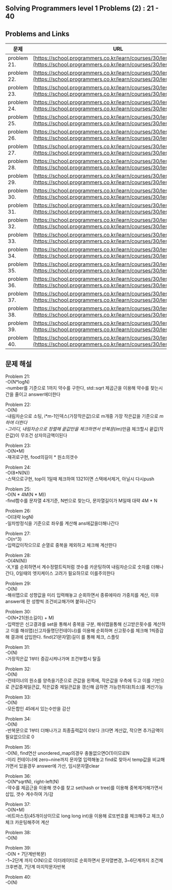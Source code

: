 ## Solving Programmers level 1 Problems (2) : 21 - 40
## Problems and Links

| 문제  | URL |
| --- | --- |
| problem 21. | [https://school.programmers.co.kr/learn/courses/30/lessons/136798](https://school.programmers.co.kr/learn/courses/30/lessons/136798) |
| problem 22. | [https://school.programmers.co.kr/learn/courses/30/lessons/135808](https://school.programmers.co.kr/learn/courses/30/lessons/135808) |
| problem 23. | [https://school.programmers.co.kr/learn/courses/30/lessons/134240](https://school.programmers.co.kr/learn/courses/30/lessons/134240) |
| problem 24. | [https://school.programmers.co.kr/learn/courses/30/lessons/133502](https://school.programmers.co.kr/learn/courses/30/lessons/133502) |
| problem 25. | [https://school.programmers.co.kr/learn/courses/30/lessons/133499](https://school.programmers.co.kr/learn/courses/30/lessons/133499) |
| problem 26. | [https://school.programmers.co.kr/learn/courses/30/lessons/132267](https://school.programmers.co.kr/learn/courses/30/lessons/132267) |
| problem 27. | [https://school.programmers.co.kr/learn/courses/30/lessons/131705](https://school.programmers.co.kr/learn/courses/30/lessons/131705) |
| problem 28. | [https://school.programmers.co.kr/learn/courses/30/lessons/131128](https://school.programmers.co.kr/learn/courses/30/lessons/131128) |
| problem 29. | [https://school.programmers.co.kr/learn/courses/30/lessons/118666](https://school.programmers.co.kr/learn/courses/30/lessons/118666) |
| problem 30. | [https://school.programmers.co.kr/learn/courses/30/lessons/92334](https://school.programmers.co.kr/learn/courses/30/lessons/92334) |
| problem 31. | [https://school.programmers.co.kr/learn/courses/30/lessons/87389](https://school.programmers.co.kr/learn/courses/30/lessons/87389) |
| problem 32. | [https://school.programmers.co.kr/learn/courses/30/lessons/86491](https://school.programmers.co.kr/learn/courses/30/lessons/86491) |
| problem 33. | [https://school.programmers.co.kr/learn/courses/30/lessons/86051](https://school.programmers.co.kr/learn/courses/30/lessons/86051) |
| problem 34. | [https://school.programmers.co.kr/learn/courses/30/lessons/82612](https://school.programmers.co.kr/learn/courses/30/lessons/82612) |
| problem 35. | [https://school.programmers.co.kr/learn/courses/30/lessons/81301](https://school.programmers.co.kr/learn/courses/30/lessons/81301) |
| problem 36. | [https://school.programmers.co.kr/learn/courses/30/lessons/77884](https://school.programmers.co.kr/learn/courses/30/lessons/77884) |
| problem 37. | [https://school.programmers.co.kr/learn/courses/30/lessons/77484](https://school.programmers.co.kr/learn/courses/30/lessons/77484) |
| problem 38. | [https://school.programmers.co.kr/learn/courses/30/lessons/76501](https://school.programmers.co.kr/learn/courses/30/lessons/76501) |
| problem 39. | [https://school.programmers.co.kr/learn/courses/30/lessons/72410](https://school.programmers.co.kr/learn/courses/30/lessons/72410) |
| problem 40. | [https://school.programmers.co.kr/learn/courses/30/lessons/70128](https://school.programmers.co.kr/learn/courses/30/lessons/70128) |

## 문제 해설

Problem 21: </br>
-O(N*logN) </br>
-number를 기준으로 1까지 약수를 구한다, std::sqrt 제곱근을 이용해 약수를 찾는시간을 줄이고 answer에더한다

Problem 22: </br>
-O(N) </br>
-내림차순으로 소팅, i*m-1인덱스(가장작은값)으로 m개중 가장 작은값을 기준으로 *m하여 더한다 </br>
-그리디, 내림차순으로 정렬해 끝값만을 체크하면서 반복문(i*m)만큼 체크할시 끝값(작은값)이 무조건 상자의금액이된다

Problem 23:  </br>
-O(N*M) </br>
-재귀로구현, food의길이 * 원소의갯수

Problem 24: </br>
-O(8*N(N)) </br>
-스택으로구현, top이 1일때 체크하여 1321이면 스택에서제거, 아닐시 다시push

Problem 25: </br>
-O(N * 4M(N * M)) </br>
-find함수를 문자열 4개기준, N번으로 찾는다, 문자열길이가 M일때 대략 4M * N

Problem 26: </br>
-O(대략 logN) </br>
-일차방정식을 기준으로 좌우를 계산해 ans에값을더해나간다

Problem 27: </br>
-O(n^3) </br>
-입력값이작으므로 순열로 중복을 제외하고 체크해 계산한다

Problem 28: </br>
-O(4N(N)) </br>
-X,Y를 순회하면서 계수정렬트릭처럼 갯수를 카운팅하여 내림차순으로 숫자를 더해나간다, 0일때의 엣지케이스 고려가 필요하므로 이를주의한다

Problem 29: </br>
-O(N) </br>
-해쉬맵으로 성향값을 미리 입력해놓고 순회하면서 종류에따라 가중치를 계산, 이후 answer에 한 성향씩 조건비교해가며 붙혀나간다

Problem 30: </br>
-O(N*21(원소길이) + M) </br>
-입력받은 신고결과를 set을 통해서 중복을 구분, 해쉬맵을통해 신고받은횟수를 계산하고 이를 해쉬맵(신고자들명단컨테이너)를 이용해 
순회하며 신고횟수를 체크해 1씩증감해 결과에 삽입한다. find(21문자열)길이 를 통해 체크, 스플릿

Problem 31: </br>
-O(N) </br>
-가장작은값 1부터 증감시켜나가며 조건부합시 탈출

Problem 32: </br>
-O(N) </br>
-컨테이너의 원소를 양측을기준으로 큰값을 왼쪽에, 작은값을 우측에 두고 이를 기반으로 큰값중제일큰값, 작은값중 제일큰값을 갱신해 곱하면 가능한최대(최소)를 계산가능

Problem 33: </br>
-O(N) </br>
-모든합인 45에서 있는수만을 감산

Problem 34: </br>
-O(N) </br>
-반복문으로 1부터 더해나가고 최종출력값이 0보다 크다면 계산값, 작으면 추가금액이필요없으므로 0

Problem 35: </br>
-O(N), find연산 unordered_map의경우 충돌없으면O(1)이므로N </br>
-미리 컨테이너에 zero~nine까지 문자열 입력해놓고 find로 찾아서 temp값을 비교해가면서 있을경우 answer에 가산, 임시문자열clear

Problem 36: </br>
-O(N*sqrtN), right-left(N) </br>
-약수를 제곱근을 이용해 갯수를 찾고 set(hash or tree)를 이용해 중복제거해가면서 삽입, 갯수 계수하여 가/감

Problem 37: </br>
-O(N+M) </br>
-비트마스킹(45개이상이므로 long long int)을 이용해 로또번호를 체크해주고 체크,0체크 카운팅해주어 계산

Problem 38: </br>
-O(N)

Problem 39: </br>
-O(N + 7단계반복문) </br>
-1~2단계 까지 O(N)으로 이터레이터로 순회하면서 문자열변경, 3~6단계까지 조건체크후변경, 7단계 마지막문자반복

Problem 40: </br>
-O(N)
